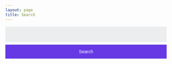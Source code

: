 ```yaml
---
layout: page
title: Search
---
```


<style>
	#search-container {
	    max-width: 100%;
			margin-top: 1em;
	}

	input[type=text] {
		font-size: normal;
    outline: none;
    padding: 1rem;
		background: rgb(236, 237, 238);
    width: 100%;
		-webkit-appearance: none;
		font-family: inherit;
		font-size: 100%;
		border: none;
	}

	input[type=submit] {
	  width: 100%;
	  background-color: #6639E4;
	  color: white;
		font-size: 1em;
	  padding: 14px 20px;
	  margin: 8px 0;
	  border: none;
	  cursor: pointer;
	}

	input[type=submit]:hover {
	  background-color: #282454;
	}

	#search-results {
		margin: 2rem 0;
		padding-left: 0;
	}

	#search-results li {
		list-style: none;
	}
	a {
		transition: all 0.25s;
	}
	.hidden {
		display: none;
	}
</style>

<!-- Html Elements for Search -->
<div id="search-container">
<form action="/search.html" method="get">
  <label for="search-box" class="hidden">Search</label>
  <input type="text" id="search-box" name="query">
  <input type="submit" value="Search">
</form>

<ul id="search-results"></ul>

</div>

<script>
  window.store = {
    {% for post in site.posts %}
      "{{ post.url | slugify }}": {
        "title": "{{ post.title | xml_escape }}",
        "author": "{{ post.author | xml_escape }}",
        "category": "{{ post.category | xml_escape }}",
        "content": {{ post.content | strip_html | strip_newlines | jsonify }},
        "url": "{{ post.url | xml_escape }}"
      }
      {% unless forloop.last %},{% endunless %}
    {% endfor %}
  };
</script>
<script src="/assets/js/lunr.min.js" type="text/javascript"></script>
<script src="/assets/js/search.js" type="text/javascript"></script>
